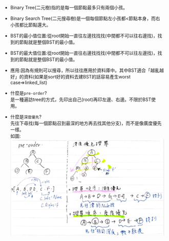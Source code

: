 
* Binary Tree(二元樹)指的是每一個節點最多只有兩個小孩。
* Binary Search Tree(二元搜尋樹)是一個每個節點左小孩都<節點本身，而右小孩都比節點還大。
* BST的最小值位置:從root開始一直往左邊找找找(中間都不可以往右邊找)，找到的節點就是整個BST的最小值。
* BST的最大值位置:從root開始一直往右邊找找找(中間都不可以往左邊找)，找到的節點就是整個BST的最小值。
* 應用:因為有規則可以搜尋，所以往往應用於資料庫中。其中BST適合「越亂越好」的資料(如果是sort好的資料去建BST的話容易產生worst case=>linked_list)
* 什麼是`pre-order`?
<br> 是一種遍訪tree的方式，先印出自己(root)再印左邊、右邊。不限於BST使用。

* 什麼是`深度優先`?
<br> 先往下尋找(每一個節點召到最深的地方再去找其他分支)，而不是像廣度優先一樣。
<br> 如圖:
![image](https://github.com/evaneversaydie/My_Study_Note/blob/master/_img/HW3_1.jpg)
